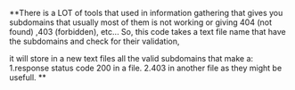 **There is a LOT of tools that used in information gathering that gives you subdomains that usually most of them is not working or 
giving 404 (not found) ,403 (forbidden), etc... 
 So, this code takes a text file name that have the subdomains and check for their validation,
 
 it will store in a new text files all the valid subdomains that make a:
     1.response status code 200 in a file.
     2.403 in another file as they might be usefull. **
